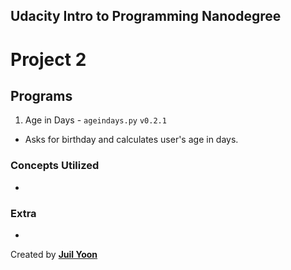 ## Udacity Intro to Programming Nanodegree
# Project 2

## Programs
1. Age in Days - ```ageindays.py``` ```v0.2.1```
  - Asks for birthday and calculates user's age in days.

### Concepts Utilized
-

### Extra
-

Created by [**Juil Yoon**](http://juil.me)
